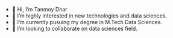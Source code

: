 - 👋 Hi, I’m Tanmoy Dhar
- 👀 I’m highly interested in new technologies and data sciences.
- 🌱 I’m currently pusuing my degree in M.Tech Data Sciences.
- 💞️ I’m looking to collaborate on data sciences field.

<!---
tanmoyd6855/tanmoyd6855 is a ✨ special ✨ repository because its `README.md` (this file) appears on your GitHub profile.
You can click the Preview link to take a look at your changes.
--->
